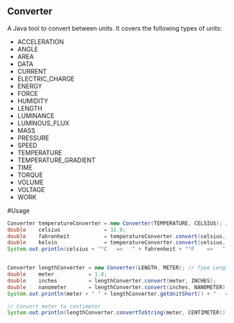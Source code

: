 ## Converter
A Java tool to convert between units. It covers the following types of units:
 - ACCELERATION
 - ANGLE
 - AREA
 - DATA
 - CURRENT
 - ELECTRIC_CHARGE
 - ENERGY
 - FORCE
 - HUMIDITY
 - LENGTH
 - LUMINANCE
 - LUMINOUS_FLUX
 - MASS
 - PRESSURE
 - SPEED
 - TEMPERATURE
 - TEMPERATURE_GRADIENT
 - TIME
 - TORQUE
 - VOLUME
 - VOLTAGE
 - WORK
 
 
 #Usage
 
 ```Java
 Converter temperatureConverter = new Converter(TEMPERATURE, CELSIUS); // Type Temperature with BaseUnit Celsius
 double    celsius              = 32.0;
 double    fahrenheit           = temperatureConverter.convert(celsius, FAHRENHEIT);
 double    kelvin               = temperatureConverter.convert(celsius, KELVIN);
 System.out.println(celsius + "°C   =>   " + fahrenheit + "°F    =>   " + kelvin + "°K");
 
 
 Converter lengthConverter = new Converter(LENGTH, METER); // Type Length with BaseUnit Meter
 double    meter           = 1.0;
 double    inches          = lengthConverter.convert(meter, INCHES);
 double    nanometer       = lengthConverter.convert(inches, NANOMETER);
 System.out.println(meter + " " + lengthConverter.getUnitShort() + "   =>   " + inches + " in   =>   " + nanometer + " nm");
 
 // Convert meter to centimeter
 System.out.println(lengthConverter.convertToString(meter, CENTIMETER));
 
 ```